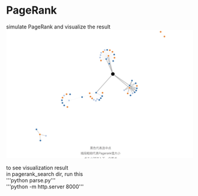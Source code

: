 # PageRank
simulate PageRank and visualize the result
![alt text](https://github.com/knightcnbj/PageRank/blob/master/fullsizeoutput_1e25.jpeg)

to see visualization result </br>
in pagerank_search dir, run this </br>
'''python parse.py'''</br>
'''python -m http.server 8000'''</br>